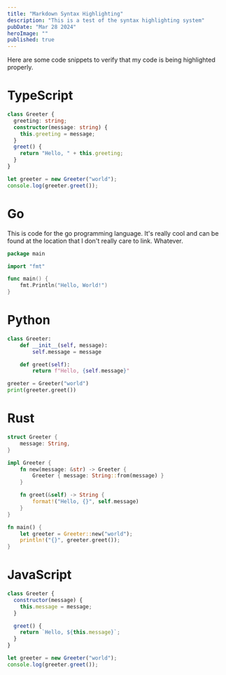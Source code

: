 ```yaml
---
title: "Markdown Syntax Highlighting"
description: "This is a test of the syntax highlighting system"
pubDate: "Mar 28 2024"
heroImage: ""
published: true
---
```


Here are some code snippets to verify that my code is being highlighted properly.

# TypeScript

```typescript
class Greeter {
  greeting: string;
  constructor(message: string) {
    this.greeting = message;
  }
  greet() {
    return "Hello, " + this.greeting;
  }
}

let greeter = new Greeter("world");
console.log(greeter.greet());
```

# Go

This is code for the go programming language. It's really cool and can be found at the location that I don't really care to link. Whatever.

```go
package main

import "fmt"

func main() {
    fmt.Println("Hello, World!")
}
```

# Python

```python
class Greeter:
    def __init__(self, message):
        self.message = message

    def greet(self):
        return f"Hello, {self.message}"

greeter = Greeter("world")
print(greeter.greet())
```

# Rust

```rust
struct Greeter {
    message: String,
}

impl Greeter {
    fn new(message: &str) -> Greeter {
        Greeter { message: String::from(message) }
    }

    fn greet(&self) -> String {
        format!("Hello, {}", self.message)
    }
}

fn main() {
    let greeter = Greeter::new("world");
    println!("{}", greeter.greet());
}
```

# JavaScript

```js
class Greeter {
  constructor(message) {
    this.message = message;
  }

  greet() {
    return `Hello, ${this.message}`;
  }
}

let greeter = new Greeter("world");
console.log(greeter.greet());
```
